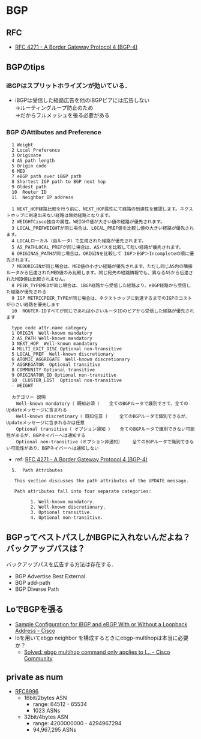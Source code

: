 # BGP

## RFC
- [RFC 4271 - A Border Gateway Protocol 4 (BGP-4)](https://tools.ietf.org/html/rfc4271)

## BGPのtips

### iBGPはスプリットホライズンが効いている．
  - iBGPは受信した経路広告を他のiBGPピアには広告しない  
    →ルーティングループ防止のため  
    →だからフルメッシュを張る必要がある

### BGP のAttibutes and Preference
```
  1 Weight
  2 Local Preference
  3 Originate
  4 AS path length
  5 Origin code
  6 MED
  7 eBGP path over iBGP path
  8 Shortest IGP path to BGP next hop
  9 Oldest path
  10  Router ID
  11  Neighbor IP address

  1 NEXT_HOP経路比較を行う前に、NEXT_HOP属性にて経路の到達性を確認します。ネクストホップに到達出来ない経路は無効経路となります。
  2 WEIGHTCisco独自の属性。WEIGHT値が大きい値の経路が優先されます。
  3 LOCAL_PREFWEIGHTが同じ場合は、LOCAL_PREF値を比較し値の大きい経路が優先されます。
  4 LOCALローカル（自ルータ）で生成された経路が優先されます。
  5 AS_PATHLOCAL_PREFが同じ場合は、ASパスを比較して短い経路が優先されます。
  6 ORIGINAS_PATHが同じ場合は、ORIGINを比較して IGP＞EGP＞Incompleteの順に優先されます。
  7 MEDORIGINが同じ場合は、MED値の小さい経路が優先されます。ただし同じAS内の隣接ルータから伝達されたMED値のみ比較します。同じ宛先の経路情報でも、異なるASから伝達されたMED値は比較されません。
  8 PEER_TYPEMEDが同じ場合は、iBGP経路から受信した経路より、eBGP経路から受信した経路が優先される
  9 IGP METRICPEER_TYPEが同じ場合は、ネクストホップに到達するまでのIGPのコストが小さい経路を優先します
  10  ROUTER-IDすべてが同じであれば小さいルータIDのピアから受信した経路が優先されます

  type code attr.name category
  1 ORIGIN  Well-known mandatory
  2 AS_PATH Well-known mandatory
  3 NEXT_HOP  Well-known mandatory
  4 MULTI_EXIT_DISC Optional non-transitive
  5 LOCAL_PREF  Well-known discretionary
  6 ATOMIC_AGGREGATE  Well-known discretionary
  7 AGGREGATOR  Optional transitive
  8 COMMUNITY Optional transitive
  9 ORIGINATOR_ID Optional non-transitive
  10  CLUSTER_LIST  Optional non-transitive
  - WEIGHT  

  カテゴリー 説明
  　Well-known mandatory（ 既知必須 ） 　全てのBGPルータで識別できて、全てのUpdateメッセージに含まれる
  　Well-known discretinary（ 既知任意 ）　 　全てのBGPルータで識別できるが、Updateメッセージに含まれるかは任意
  　Optional transitive（ オプション通知 ） 　全てのBGPルータで識別できない可能性があるが、BGPネイバーへは通知する
  　Optional non-transitive（オプション非通知）  　全てのBGPルータで識別できない可能性があり、BGPネイバーへは通知しない
```
- ref: [RFC 4271 - A Border Gateway Protocol 4 (BGP-4)](https://tools.ietf.org/html/rfc4271)
```
  5.  Path Attributes

   This section discusses the path attributes of the UPDATE message.

   Path attributes fall into four separate categories:

         1. Well-known mandatory.
         2. Well-known discretionary.
         3. Optional transitive.
         4. Optional non-transitive.
```

## BGPってベストパスしかIBGPに入れないんだよね？バックアップパスは？
バックアップパスを広告する方法は存在する．
  - BGP Advertise Best External
  - BGP add-path
  - BGP Diverse Path

## LoでBGPを張る
  - [Sample Configuration for iBGP and eBGP With or Without a Loopback Address - Cisco](https://webcache.googleusercontent.com/search?q=cache:Z0j64jPkSo8J:https://www.cisco.com/c/en/us/support/docs/ip/border-gateway-protocol-bgp/13751-23.html+&cd=11&hl=en&ct=clnk&gl=jp)
  - loを用いてebgp neighbor を構成するときにebgp-multihopは本当に必要か？
    - [Solved: ebgp multihop command only applies to l... - Cisco Community](https://community.cisco.com/t5/routing/ebgp-multihop-command-only-applies-to-loopbacks/td-p/2030331)

## private as num
- [RFC6996](https://tools.ietf.org/html/rfc6996)
  - 16bit/2bytes ASN
    - range: 64512 - 65534
    - 1023 ASNs
  - 32bit/4bytes ASN
    - range: 4200000000 - 4294967294
    - 94,967,295 ASNs
